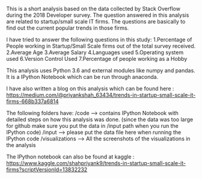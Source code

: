This is a short analysis based on the data collected by Stack Overflow during the 2018 Developer survey. The question answered in this analysis are related to startup/small scale IT firms. The questions are basically to find out the current popular trends in those firms.

I have tried to answer the following questions in this study:
1.Percentage of People working in Startup/Small Scale firms out of the total survey received.
2.Average Age
3.Average Salary
4.Languages used
5.Operating system used
6.Version Control Used
7.Percentage of people working as a Hobby


This analysis uses Python 3.6 and external modules like numpy and pandas. It is a IPython Notebook which can be run through anaconda.

I have also written a blog on this analysis which can be found here :
https://medium.com/@priyankshah_63434/trends-in-startup-small-scale-it-firms-668b337a6814


The following folders have:
/code --> contains IPython Notebook with detailed steps on how this analysis was done. (since the data was too large for github make sure you put the data in /input path when you run the IPython code)
/input --> please put the data file here when running the IPython code
/visualizations --> All the screenshots of the visualizations in the analysis


The IPython notebook can also be found at kaggle :
https://www.kaggle.com/shahpriyank9/trends-in-startup-small-scale-it-firms?scriptVersionId=13832232


